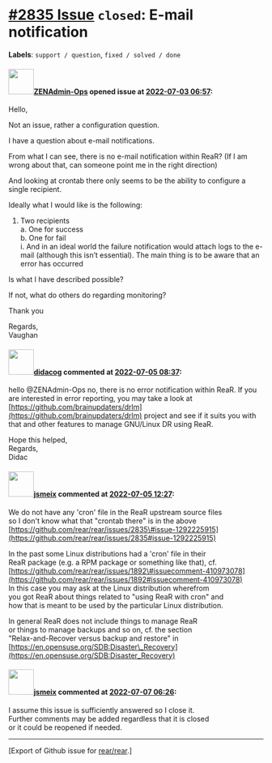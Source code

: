 [\#2835 Issue](https://github.com/rear/rear/issues/2835) `closed`: E-mail notification
======================================================================================

**Labels**: `support / question`, `fixed / solved / done`

#### <img src="https://avatars.githubusercontent.com/u/62083231?v=4" width="50">[ZENAdmin-Ops](https://github.com/ZENAdmin-Ops) opened issue at [2022-07-03 06:57](https://github.com/rear/rear/issues/2835):

Hello,

Not an issue, rather a configuration question.

I have a question about e-mail notifications.

From what I can see, there is no e-mail notification within ReaR? (If I
am wrong about that, can someone point me in the right direction)

And looking at crontab there only seems to be the ability to configure a
single recipient.

Ideally what I would like is the following:

1.  Two recipients  
    a. One for success  
    b. One for fail  
    i. And in an ideal world the failure notification would attach logs
    to the e-mail (although this isn’t essential). The main thing is to
    be aware that an error has occurred

Is what I have described possible?

If not, what do others do regarding monitoring?

Thank you

Regards,  
Vaughan

#### <img src="https://avatars.githubusercontent.com/u/5380209?u=163f1571e6b9c9c7df94e2c6ca152b0a7406b52d&v=4" width="50">[didacog](https://github.com/didacog) commented at [2022-07-05 08:37](https://github.com/rear/rear/issues/2835#issuecomment-1174780386):

hello @ZENAdmin-Ops no, there is no error notification within ReaR. If
you are interested in error reporting, you may take a look at
[https://github.com/brainupdaters/drlm](https://github.com/brainupdaters/drlm)
project and see if it suits you with that and other features to manage
GNU/Linux DR using ReaR.

Hope this helped,  
Regards,  
Didac

#### <img src="https://avatars.githubusercontent.com/u/1788608?u=925fc54e2ce01551392622446ece427f51e2f0ce&v=4" width="50">[jsmeix](https://github.com/jsmeix) commented at [2022-07-05 12:27](https://github.com/rear/rear/issues/2835#issuecomment-1175001352):

We do not have any 'cron' file in the ReaR upstream source files  
so I don't know what that "crontab there" is in the above  
[https://github.com/rear/rear/issues/2835\#issue-1292225915](https://github.com/rear/rear/issues/2835#issue-1292225915)

In the past some Linux distributions had a 'cron' file in their  
ReaR package (e.g. a RPM package or something like that), cf.  
[https://github.com/rear/rear/issues/1892\#issuecomment-410973078](https://github.com/rear/rear/issues/1892#issuecomment-410973078)  
In this case you may ask at the Linux distribution wherefrom  
you got ReaR about things related to "using ReaR with cron" and  
how that is meant to be used by the particular Linux distribution.

In general ReaR does not include things to manage ReaR  
or things to manage backups and so on, cf. the section  
"Relax-and-Recover versus backup and restore" in  
[https://en.opensuse.org/SDB:Disaster\_Recovery](https://en.opensuse.org/SDB:Disaster_Recovery)

#### <img src="https://avatars.githubusercontent.com/u/1788608?u=925fc54e2ce01551392622446ece427f51e2f0ce&v=4" width="50">[jsmeix](https://github.com/jsmeix) commented at [2022-07-07 06:26](https://github.com/rear/rear/issues/2835#issuecomment-1177144501):

I assume this issue is sufficiently answered so I close it.  
Further comments may be added regardless that it is closed  
or it could be reopened if needed.

------------------------------------------------------------------------

\[Export of Github issue for
[rear/rear](https://github.com/rear/rear).\]
